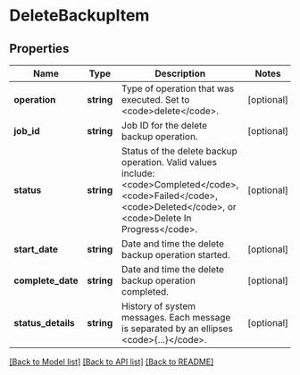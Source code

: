 # DeleteBackupItem

## Properties
Name | Type | Description | Notes
------------ | ------------- | ------------- | -------------
**operation** | **string** | Type of operation that was executed. Set to &lt;code&gt;delete&lt;/code&gt;. | [optional] 
**job_id** | **string** | Job ID for the delete backup operation. | [optional] 
**status** | **string** | Status of the delete backup operation. Valid values include: &lt;code&gt;Completed&lt;/code&gt;, &lt;code&gt;Failed&lt;/code&gt;, &lt;code&gt;Deleted&lt;/code&gt;, or &lt;code&gt;Delete In Progress&lt;/code&gt;. | [optional] 
**start_date** | **string** | Date and time the delete backup operation started. | [optional] 
**complete_date** | **string** | Date and time the delete backup operation completed. | [optional] 
**status_details** | **string** | History of system messages. Each message is separated by an ellipses &lt;code&gt;{...}&lt;/code&gt;. | [optional] 

[[Back to Model list]](../README.md#documentation-for-models) [[Back to API list]](../README.md#documentation-for-api-endpoints) [[Back to README]](../README.md)


